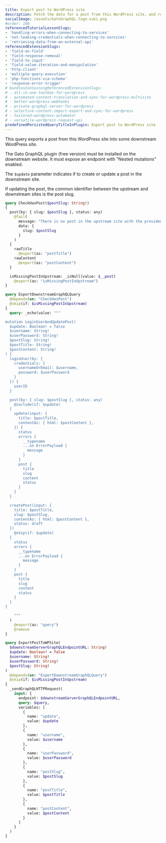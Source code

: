 ```yaml
---
title: Export post to WordPress site
description: Fetch the data for a post from this WordPress site, and replicate it in some downstream WordPress site
socialImage: /assets/GatoGraphQL-logo-suki.png
#order: 100
referencedTutorialLessonSlugs:
- 'handling-errors-when-connecting-to-services'
- 'not-leaking-credentials-when-connecting-to-services'
- 'retrieving-data-from-an-external-api'
referencedExtensionSlugs:
- 'field-on-field'
- 'field-response-removal'
- 'field-to-input'
- 'field-value-iteration-and-manipulation'
- 'http-client'
- 'multiple-query-execution'
- 'php-functions-via-schema'
- 'response-error-trigger'
# bundlesContainingReferencedExtensionSlugs:
# - all-in-one-toolbox-for-wordpress
# - automated-content-translation-and-sync-for-wordpress-multisite
# - better-wordpress-webhooks
# - private-graphql-server-for-wordpress
# - selective-content-import-export-and-sync-for-wordpress
# - tailored-wordpress-automator
# - versatile-wordpress-request-api
predefinedPersistedQueryTitleInPlugin: Export post to WordPress site
---
```


This query exports a post from this WordPress site into some downstream WordPress site.

The Gato GraphQL plugin (free version) must be installed on the downstream website. It must expose an endpoint with "Nested mutations" enabled.

The `$update` parameter indicates if to create or update a post in the downstream site.

If updating the post, the common identifier between the upstream and downstream sites is the post slug.

```graphql
query CheckHasPost($postSlug: String!)
{
  post(by: { slug: $postSlug }, status: any)
    @fail(
      message: "There is no post in the upstream site with the provided slug"
      data: {
        slug: $postSlug
      }
    )
  {
    rawTitle
      @export(as: "postTitle")
    rawContent
      @export(as: "postContent")
  }

  isMissingPostInUpstream: _isNull(value: $__post)
    @export(as: "isMissingPostInUpstream")
}

query ExportDownstreamGraphQLQuery
  @depends(on: "CheckHasPost")
  @skip(if: $isMissingPostInUpstream)
{
  query: _echo(value: """

mutation LoginUserAndUpdatePost(
  $update: Boolean! = false
  $username: String!
  $userPassword: String!
  $postSlug: String!
  $postTitle: String!
  $postContent: String!
) {
  loginUser(by: {
    credentials: {
      usernameOrEmail: $username,
      password: $userPassword
    }
  }) {
    userID
  }

  post(by: { slug: $postSlug }, status: any)
    @include(if: $update)
  {
    update(input: {
      title: $postTitle,
      contentAs: { html: $postContent },
    }) {
      status
      errors {
        __typename
        ...on ErrorPayload {
          message
        }
      }
      post {
        title
        slug
        content
        status
      }
    }
  }

  createPost(input: {
    title: $postTitle,
    slug: $postSlug,
    contentAs: { html: $postContent },
    status: draft
  })
    @skip(if: $update)
  {
    status
    errors {
      __typename
      ...on ErrorPayload {
        message
      }
    }
    post {
      title
      slug
      content
      status
    }
  }
}

    """
  )
    @export(as: "query")
    @remove
}

query ExportPostToWPSite(
  $downstreamServerGraphQLEndpointURL: String!
  $update: Boolean! = false
  $username: String!
  $userPassword: String!
  $postSlug: String!
)
  @depends(on: "ExportDownstreamGraphQLQuery")
  @skip(if: $isMissingPostInUpstream)
{
  _sendGraphQLHTTPRequest(
    input: {
      endpoint: $downstreamServerGraphQLEndpointURL,
      query: $query,
      variables: [
        {
          name: "update",
          value: $update
        },
        {
          name: "username",
          value: $username
        },
        {
          name: "userPassword",
          value: $userPassword
        },
        {
          name: "postSlug",
          value: $postSlug
        },
        {
          name: "postTitle",
          value: $postTitle
        },
        {
          name: "postContent",
          value: $postContent
        }
      ]
    }
  )
}
```
